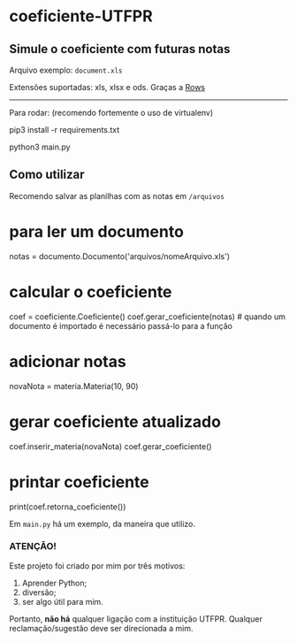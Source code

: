 # coeficiente-UTFPR

## Simule o coeficiente com futuras notas

Arquivo exemplo: `` document.xls ``

Extensões suportadas: xls, xlsx e ods. Graças a [Rows](https://github.com/turicas/rows)

---

Para rodar: (recomendo fortemente o uso de virtualenv)

pip3 install -r requirements.txt

python3 main.py

## Como utilizar
Recomendo salvar as planilhas com as notas em ``/arquivos``

# para ler um documento
notas = documento.Documento('arquivos/nomeArquivo.xls')

# calcular o coeficiente
coef = coeficiente.Coeficiente()
coef.gerar_coeficiente(notas) # quando um documento é importado é necessário passá-lo para a função

# adicionar notas
novaNota = materia.Materia(10, 90)

# gerar coeficiente atualizado
coef.inserir_materia(novaNota)
coef.gerar_coeficiente()

# printar coeficiente
print(coef.retorna_coeficiente())

Em ``main.py`` há um exemplo, da maneira que utilizo.

### ATENÇÃO!

Este projeto foi criado por mim por três motivos:

1. Aprender Python;
2. diversão;
3. ser algo útil para mim.

Portanto, **não há** qualquer ligação com a instituição UTFPR. Qualquer
reclamação/sugestão deve ser direcionada a mim.
